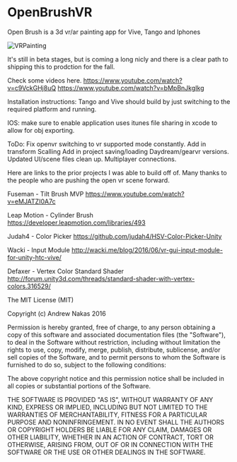 # OpenBrushVR
Open Brush is a 3d vr/ar painting app for Vive, Tango and Iphones

![VRPainting](http://i.imgur.com/K8TDGh7.gif)

It's still in beta stages, but is coming a long nicly and there is a clear path to shipping this to prodction for the fall.


Check some videos here.
https://www.youtube.com/watch?v=c9VckGHj8uQ
https://www.youtube.com/watch?v=bMpBnJkgIkg

Installation instructions:
Tango and Vive should build by just switching to the required platform and running.

IOS: make sure to enable application uses itunes file sharing in xcode to allow for obj exporting.


ToDo:
Fix openvr switching to vr supported mode constantly. 
Add in transform Scalling
Add in project saving/loading
Daydream/gearvr versions. 
Updated UI/scene files clean up.
Multiplayer connections.


Here are links to the prior projects I was able to build off of. Many thanks to the people who are pushing the open vr scene forward.  

Fuseman - Tilt Brush MVP 
https://www.youtube.com/watch?v=eMJATZI0A7c

Leap Motion - Cylinder Brush
https://developer.leapmotion.com/libraries/493

Judah4 - Color Picker
https://github.com/judah4/HSV-Color-Picker-Unity

Wacki - Input Module
http://wacki.me/blog/2016/06/vr-gui-input-module-for-unity-htc-vive/

Defaxer - Vertex Color Standard Shader 
http://forum.unity3d.com/threads/standard-shader-with-vertex-colors.316529/


The MIT License (MIT)

Copyright (c) Andrew Nakas 2016

Permission is hereby granted, free of charge, to any person obtaining a copy of this software and associated documentation files (the "Software"), to deal in the Software without restriction, including without limitation the rights to use, copy, modify, merge, publish, distribute, sublicense, and/or sell copies of the Software, and to permit persons to whom the Software is furnished to do so, subject to the following conditions:

The above copyright notice and this permission notice shall be included in all copies or substantial portions of the Software.

THE SOFTWARE IS PROVIDED "AS IS", WITHOUT WARRANTY OF ANY KIND, EXPRESS OR IMPLIED, INCLUDING BUT NOT LIMITED TO THE WARRANTIES OF MERCHANTABILITY, FITNESS FOR A PARTICULAR PURPOSE AND NONINFRINGEMENT. IN NO EVENT SHALL THE AUTHORS OR COPYRIGHT HOLDERS BE LIABLE FOR ANY CLAIM, DAMAGES OR OTHER LIABILITY, WHETHER IN AN ACTION OF CONTRACT, TORT OR OTHERWISE, ARISING FROM, OUT OF OR IN CONNECTION WITH THE SOFTWARE OR THE USE OR OTHER DEALINGS IN THE SOFTWARE.
